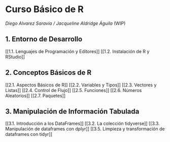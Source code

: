 # Curso Básico de R
*Diego Alvarez Saravia / Jacqueline Aldridge Águila*
(WIP)

## 1. Entorno de Desarrollo
[[1.1. Lenguajes de Programación y Editores]]
[[1.2. Instalación de R y RStudio]]

## 2. Conceptos Básicos de R
[[2.1. Aspectos Básicos de R]]
[[2.2. Variables y Tipos]]
[[2.3. Vectores y Listas]]
[[2.4. Control de Flujo]]
[[2.5. Funciones]]
[[2.6. Números Aleatorios]]
[[2.7. Paquetes]]

## 3. Manipulación de Información Tabulada
[[3.1. Introducción a los DataFrames]]
[[3.2. La colección tidyverse]]
[[3.3. Manipulación de dataframes con dplyr]]
[[3.5. Limpieza y transformación de dataframes con tidyr]]